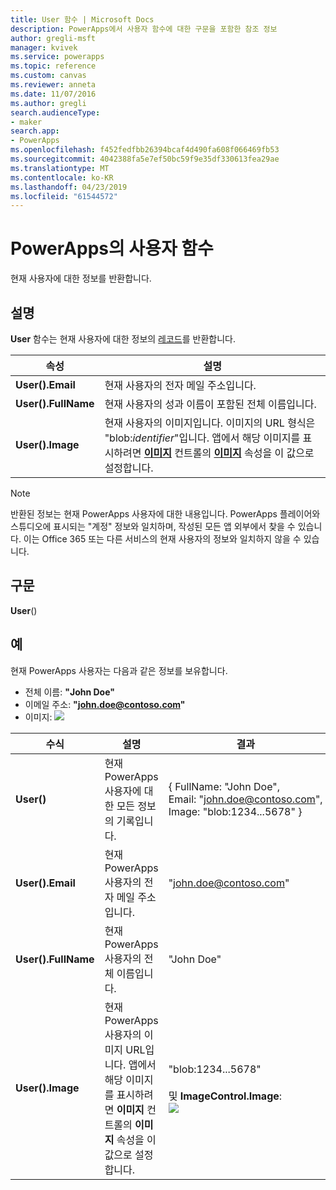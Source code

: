 ```yaml
---
title: User 함수 | Microsoft Docs
description: PowerApps에서 사용자 함수에 대한 구문을 포함한 참조 정보
author: gregli-msft
manager: kvivek
ms.service: powerapps
ms.topic: reference
ms.custom: canvas
ms.reviewer: anneta
ms.date: 11/07/2016
ms.author: gregli
search.audienceType:
- maker
search.app:
- PowerApps
ms.openlocfilehash: f452fedfbb26394bcaf4d490fa608f066469fb53
ms.sourcegitcommit: 4042388fa5e7ef50bc59f9e35df330613fea29ae
ms.translationtype: MT
ms.contentlocale: ko-KR
ms.lasthandoff: 04/23/2019
ms.locfileid: "61544572"
---
```

# <a name="user-function-in-powerapps"></a>PowerApps의 사용자 함수
현재 사용자에 대한 정보를 반환합니다.

## <a name="description"></a>설명
**User** 함수는 현재 사용자에 대한 정보의 [레코드](../working-with-tables.md#records)를 반환합니다.

| 속성 | 설명 |
| --- | --- |
| **User().Email** |현재 사용자의 전자 메일 주소입니다. |
| **User().FullName** |현재 사용자의 성과 이름이 포함된 전체 이름입니다. |
| **User().Image** |현재 사용자의 이미지입니다. 이미지의 URL 형식은 "blob:*identifier*"입니다. 앱에서 해당 이미지를 표시하려면 **[이미지](../controls/control-image.md)** 컨트롤의 **[이미지](../controls/properties-visual.md)** 속성을 이 값으로 설정합니다. |

> [!NOTE]
> 반환된 정보는 현재 PowerApps 사용자에 대한 내용입니다.  PowerApps 플레이어와 스튜디오에 표시되는 "계정" 정보와 일치하며, 작성된 모든 앱 외부에서 찾을 수 있습니다.  이는 Office 365 또는 다른 서비스의 현재 사용자의 정보와 일치하지 않을 수 있습니다.

## <a name="syntax"></a>구문
**User**()

## <a name="examples"></a>예
현재 PowerApps 사용자는 다음과 같은 정보를 보유합니다.

* 전체 이름: **"John Doe"**
* 이메일 주소: **"john.doe@contoso.com"**
* 이미지: ![](media/function-user/john-doe-picture.png) 

|       수식       |                                                                    설명                                                                    |                                                 결과                                                  |
|---------------------|---------------------------------------------------------------------------------------------------------------------------------------------------|---------------------------------------------------------------------------------------------------------|
|     **User()**      |                                             현재 PowerApps 사용자에 대한 모든 정보의 기록입니다.                                             |    { FullName:&nbsp;"John Doe", Email:&nbsp;"john.doe@contoso.com", Image:&nbsp;"blob:1234...5678" }    |
|  **User().Email**   |                                                 현재 PowerApps 사용자의 전자 메일 주소입니다.                                                  |                                         "john.doe@contoso.com"                                          |
| **User().FullName** |                                                   현재 PowerApps 사용자의 전체 이름입니다.                                                    |                                               "John Doe"                                                |
|  **User().Image**   | 현재 PowerApps 사용자의 이미지 URL입니다.  앱에서 해당 이미지를 표시하려면 **이미지** 컨트롤의 **이미지** 속성을 이 값으로 설정합니다. | "blob:1234...5678"<br><br>및 **ImageControl.Image**:<br>![](media/function-user/john-doe-picture.png) |

